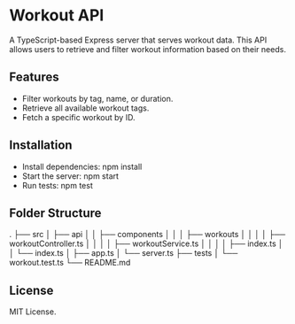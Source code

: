 # Workout API

A TypeScript-based Express server that serves workout data. This API allows users to retrieve and filter workout information based on their needs.

## Features
- Filter workouts by tag, name, or duration.
- Retrieve all available workout tags.
- Fetch a specific workout by ID.

## Installation
- Install dependencies:
npm install
- Start the server:
npm start
- Run tests:
npm test

## Folder Structure
.
├── src
│   ├── api
│   │   ├── components
│   │   │   ├── workouts
│   │   │   │   ├── workoutController.ts
│   │   │   │   ├── workoutService.ts
│   │   │   │   ├── index.ts
│   │   └── index.ts
│   ├── app.ts
│   └── server.ts
├── tests
│   └── workout.test.ts
└── README.md

## License
MIT License.
